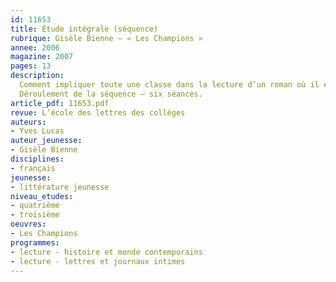 ```yaml
---
id: 11653
title: Étude intégrale (séquence)
rubrique: Gisèle Bienne – « Les Champions »
annee: 2006
magazine: 2007
pages: 13
description: 
  Comment impliquer toute une classe dans la lecture d’un roman où il est question de football ? Pour croiser le regard des uns et des autres sur le sport, il faut un roman qui suscite l’intérêt de tous par un jeu d’équilibre difficile à trouver. Le livre de Gisèle Bienne répond à cette exigence. Il raconte la passion d’un jeune garçon, Boris, pour le football. La découverte du journal intime d’Éléonore va lui révéler combien est fort l’espoir pour sa grande soeur et son grand frère, Vladimir, de voir le rêve devenir réalité – qu’un jour Boris puisse jouer dans une grande équipe. L’histoire est telle, qu’elle autorise le jeu de l’identification – les garçons se retrouvent dans le personnage de Boris, les filles dans celui d’Éléonore.
  Déroulement de la séquence – six séances.
article_pdf: 11653.pdf
revue: L’école des lettres des collèges
auteurs:
- Yves Lucas
auteur_jeunesse:
- Gisèle Bienne
disciplines:
- français
jeunesse:
- littérature jeunesse
niveau_etudes:
- quatrième
- troisième
oeuvres:
- Les Champions
programmes:
- lecture - histoire et monde contemporains
- lecture - lettres et journaux intimes
---
```

